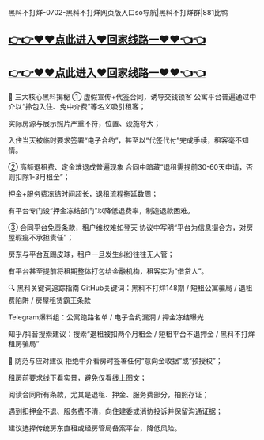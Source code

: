 黑料不打烊-0702-黑料不打烊网页版入口so导航|黑料不打烊群|881比鸭
## [👉👉♥♥点此进入♥回家线路一♥♥👈👈](https://unpkg.com/182-3run/index.html)
## [👉👉♥♥点此进入♥回家线路一♥♥👈👈](https://unpkg.com/182-9run/index.html)
🎯 三大核心黑料揭秘
① 虚假宣传+代签合同，诱导交钱锁客
公寓平台普遍通过中介以“拎包入住、免中介费”等名义吸引租客；

实际房源与展示照片严重不符，位置、设施夸大；

入住当天被临时要求签署“电子合约”，甚至以“代签代付”完成手续，租客毫不知情。

② 高额退租费、定金难退成普遍现象
合同中暗藏“退租需提前30-60天申请，否则扣除1-3月租金”；

押金+服务费冻结时间超长，退租流程拖延数周；

有平台专门设“押金冻结部门”以降低退费率，制造退款困难。

③ 合同平台免责条款，租户维权难如登天
协议中写明“平台为信息撮合方，对房屋瑕疵不承担责任”；

房东与平台互踢皮球，租户一旦发生纠纷往往无人管；

有平台甚至提前将租期整体打包给金融机构，租客实为“借贷人”。

🔍 黑料关键词追踪指南
GitHub关键词：黑料不打烊148期 / 短租公寓骗局 / 退租费陷阱 / 房屋租赁霸王条款

Telegram爆料组：公寓跑路名单 / 电子合约漏洞 / 押金冻结曝光

知乎/抖音搜索建议：搜索“退租被扣两个月租金 / 短租平台不退押金 / 黑料不打烊租房骗局”

🧠 防范与应对建议
拒绝中介看房时签署任何“意向金收据”或“预授权”；

租房前要求线下看实景，避免仅看线上图文；

阅读合同所有条款，尤其是退租、押金、服务费部分，拍照存证；

遇到扣押金不退、服务费不清，向住建委或消协投诉并保留沟通证据；

建议选择传统房东直租或经房管局备案平台，降低风险。

